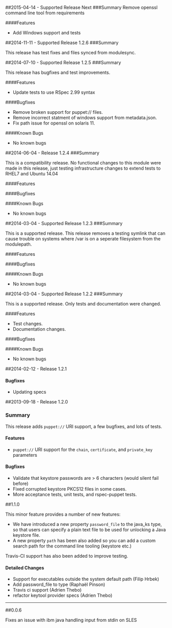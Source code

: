 ##2015-04-14 - Supported Release Next
###Summary
Remove openssl command line tool from requirements

####Features
- Add Windows support and tests

##2014-11-11 - Supported Release 1.2.6
###Summary

This release has test fixes and files synced from modulesync.

##2014-07-10 - Supported Release 1.2.5
###Summary

This release has bugfixes and test improvements.

####Features
- Update tests to use RSpec 2.99 syntax

####Bugfixes
- Remove broken support for puppet:// files.
- Remove incorrect statment of windows support from metadata.json.
- Fix path issue for openssl on solaris 11.

####Known Bugs
* No known bugs

##2014-06-04 - Release 1.2.4
###Summary

This is a compatibility release. No functional changes to this module were made
in this release, just testing infrastructure changes to extend tests to RHEL7
and Ubuntu 14.04

####Features

####Bugfixes

####Known Bugs
* No known bugs

##2014-03-04 - Supported Release 1.2.3
###Summary

This is a supported release.  This release removes a testing symlink that can
cause trouble on systems where /var is on a seperate filesystem from the
modulepath.

####Features

####Bugfixes

####Known Bugs
* No known bugs

##2014-03-04 - Supported Release 1.2.2
###Summary

This is a supported release.  Only tests and documentation were changed.

####Features
- Test changes.
- Documentation changes.

####Bugfixes

####Known Bugs
* No known bugs


##2014-02-12 - Release 1.2.1

#### Bugfixes
- Updating specs


##2013-09-18 - Release 1.2.0

### Summary
This release adds `puppet://` URI support, a few bugfixes, and lots of tests.

#### Features
- `puppet://` URI support for the `chain`, `certificate`, and `private_key` parameters

#### Bugfixes
- Validate that keystore passwords are > 6 characters (would silent fail before)
- Fixed corrupted keystore PKCS12 files in some cases.
- More acceptance tests, unit tests, and rspec-puppet tests.


##1.1.0

This minor feature provides a number of new features:

* We have introduced a new property `password_file` to the java_ks type, so
  that users can specify a plain text file to be used for unlocking a Java
  keystore file.
* A new property `path` has been also added so you can add a custom search
  path for the command line tooling (keystore etc.)

Travis-CI support has also been added to improve testing.

#### Detailed Changes

* Support for executables outside the system default path (Filip Hrbek)
* Add password_file to type (Raphaël Pinson)
* Travis ci support (Adrien Thebo)
* refactor keytool provider specs (Adrien Thebo)

---------------------------------------

##0.0.6


Fixes an issue with ibm java handling input from stdin on SLES
